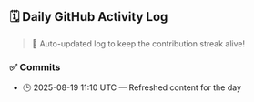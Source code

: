 ## 🗓️ Daily GitHub Activity Log

> 🤖 Auto-updated log to keep the contribution streak alive!

### ✅ Commits

- 🕒 2025-08-19 11:10 UTC — Refreshed content for the day

